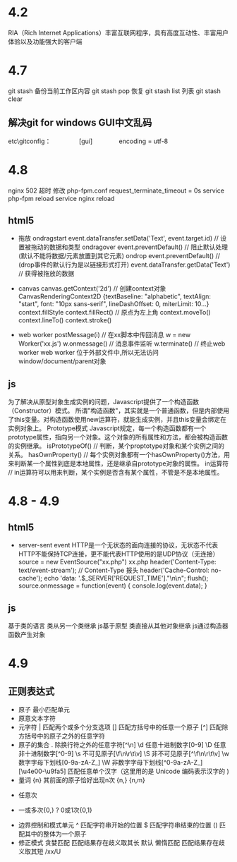 4.2
=========
RIA（Rich Internet Applications）丰富互联网程序，具有高度互动性、丰富用户体验以及功能强大的客户端

4.7
=========
git stash 备份当前工作区内容
git stash pop 恢复
git stash list 列表
git stash clear

解决git for windows GUI中文乱码
----------
etc\gitconfig：　　
　 　[gui]
　　　　encoding = utf-8

4.8
=========
nginx 502 超时
	修改 php-fpm.conf
	request_terminate_timeout = 0s
	service php-fpm reload
	service nginx reload

html5
----------
- 拖放
ondragstart
	event.dataTransfer.setData('Text', event.target.id) // 设置被拖动的数据和类型
ondragover
	event.preventDefault() // 阻止默认处理(默认不能将数据/元素放置到其它元素)
ondrop
	event.preventDefault() // (drop事件的默认行为是以链接形式打开)
	event.dataTransfer.getData('Text') // 获得被拖放的数据

- canvas
	canvas.getContext('2d') // 创建context对象 CanvasRenderingContext2D {textBaseline: "alphabetic", textAlign: "start", font: "10px sans-serif", lineDashOffset: 0, miterLimit: 10…}
	context.fillStyle
	context.fillRect() // 原点为左上角
	context.moveTo()
	context.lineTo()
	context.stroke()

- web worker
	postMessage(i) // 在xx脚本中传回消息
	w = new Worker('xx.js')
	w.onmessage() // 消息事件监听
	w.terminate() // 终止web worker
	web worker 位于外部文件中,所以无法访问window/document/parent对象

js
----------
为了解决从原型对象生成实例的问题，Javascript提供了一个构造函数（Constructor）模式。
所谓"构造函数"，其实就是一个普通函数，但是内部使用了this变量。对构造函数使用new运算符，就能生成实例，并且this变量会绑定在实例对象上。
Prototype模式
Javascript规定，每一个构造函数都有一个prototype属性，指向另一个对象。这个对象的所有属性和方法，都会被构造函数的实例继承。
isPrototypeOf() // 判断，某个proptotype对象和某个实例之间的关系。
hasOwnProperty() // 每个实例对象都有一个hasOwnProperty()方法，用来判断某一个属性到底是本地属性，还是继承自prototype对象的属性。
in运算符 // in运算符可以用来判断，某个实例是否含有某个属性，不管是不是本地属性。

4.8 - 4.9
==========
html5
----------
- server-sent event
	HTTP是一个无状态的面向连接的协议，无状态不代表HTTP不能保持TCP连接，更不能代表HTTP使用的是UDP协议（无连接）
	source = new EventSource("xx.php")
	xx.php
		header('Content-Type: text/event-stream'); // Content-Type 报头
		header('Cache-Control: no-cache');
		echo 'data: '.$_SERVER['REQUEST_TIME']."\n\n";
		flush();
	source.onmessage = function(event) {
		console.log(event.data);
	}

js
----------
基于类的语言	类从另一个类继承
js基于原型		类直接从其他对象继承
js通过构造器函数产生对象

4.9
=========
正则表达式
---------
- 原子 最小匹配单元
- 原意文本字符
- 元字符
|	匹配两个或多个分支选项
[]	匹配方括号中的任意一个原子
[^] 匹配除方括号中的原子之外的任意字符
- 原子的集合
.	除换行符之外的任意字符[^\n]
\d	任意十进制数字[0-9]
\D 	任意非十进制数字[^0-9]
\s 	不可见原子[\f\n\r\t\v]
\S 	非不可见原子[^\f\n\r\t\v]
\w 	数字字母下划线[0-9a-zA-Z_]
\W 	非数字字母下划线[^0-9a-zA-Z_]
[\u4e00-\u9fa5]  匹配任意单个汉字（这里用的是 Unicode 编码表示汉字的 )
- 量词
{n}	其前面的原子恰好出现n次
{n,}
{n,m}
*	任意次
+	一或多次{0,}
?	0或1次{0,1}
- 边界控制和模式单元
^	匹配字符串开始的位置
$	匹配字符串结束的位置
()	匹配其中的整体为一个原子
- 修正模式
贪婪匹配	匹配结果存在歧义取其长 默认
懒惰匹配	匹配结果存在歧义取其短 /xx/U



